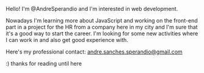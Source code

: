 
Hello! I'm @AndreSperandio and I'm interested in web development.

Nowadays I'm learning more about JavaScript and working on the front-end part in a project for the HR from a company here in my city and I'm sure that it's a good way to start the career. I'm looking for some new activities where I can work in and also get good experience with.
 
Here's my professional contact: andre.sanches.sperandio@gmail.com

:) thanks for reading until here
